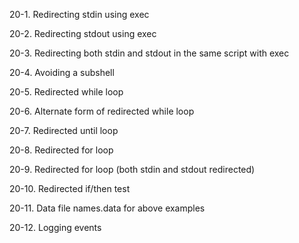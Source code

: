 20-1. Redirecting stdin using exec

20-2. Redirecting stdout using exec

20-3. Redirecting both stdin and stdout in the same script with exec

20-4. Avoiding a subshell

20-5. Redirected while loop

20-6. Alternate form of redirected while loop

20-7. Redirected until loop

20-8. Redirected for loop

20-9. Redirected for loop (both stdin and stdout redirected)

20-10. Redirected if/then test

20-11. Data file names.data for above examples

20-12. Logging events
